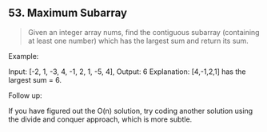 ## 53. Maximum Subarray

> Given an integer array nums, find the contiguous subarray
> (containing at least one number) which has the largest sum and return its sum.


Example:

Input: [-2, 1, -3, 4, -1, 2, 1, -5, 4],
Output: 6
Explanation: [4,-1,2,1] has the largest sum = 6.


Follow up:

If you have figured out the O(n) solution, try coding another 
solution using the divide and conquer approach, which is more subtle.




